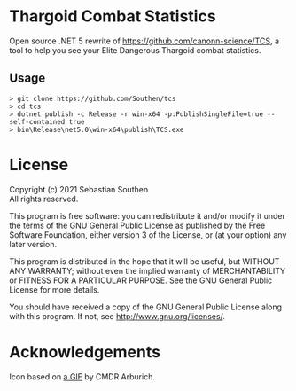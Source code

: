 # Thargoid Combat Statistics

Open source .NET 5 rewrite of <https://github.com/canonn-science/TCS>, a tool to help you see your Elite Dangerous Thargoid combat statistics.

## Usage

	> git clone https://github.com/Southen/tcs
	> cd tcs
	> dotnet publish -c Release -r win-x64 -p:PublishSingleFile=true --self-contained true
	> bin\Release\net5.0\win-x64\publish\TCS.exe

# License

Copyright (c) 2021 Sebastian Southen  
All rights reserved.

This program is free software: you can redistribute it and/or modify
it under the terms of the GNU General Public License as published by
the Free Software Foundation, either version 3 of the License, or
(at your option) any later version.

This program is distributed in the hope that it will be useful,
but WITHOUT ANY WARRANTY; without even the implied warranty of
MERCHANTABILITY or FITNESS FOR A PARTICULAR PURPOSE.  See the
GNU General Public License for more details.

You should have received a copy of the GNU General Public License
along with this program.  If not, see <http://www.gnu.org/licenses/>.

# Acknowledgements

Icon based on [a GIF](https://www.reddit.com/r/EliteDangerous/comments/ezc3a6/i_made_a_thargoid_bonk_gif_emoji_for_discord/) by CMDR Arburich.
